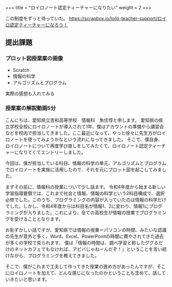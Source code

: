 +++
title = "ロイロノート認定ティーチャーになりたい"
weight = 2
+++

この制度をずっと待っていた。
https://scrapbox.io/loilo-teacher-support/ロイロ認定ティーチャーになろう！

## 提出課題
### プロット図授業案の画像
- Scratch
- 情報の科学
- アルゴリズムとプログラム

実際の感想も入れてみる



### 授業案の解説動画5分

こんにちは、愛知県立杏和高等学校　情報科　魚住惇と申します。
愛知県の県立学校全校にロイロノートが導入されて1年、僕はアカウントの準備やら講習会などを校内で担当してきました。ここ最近になって、やっと徐々に先生方がロイロノートを使ってみようかなという流れになってきました。
そこで、僕自身、ロイロノートについて再度学び直しをしてみたくて、ロイロノート認定ティーチャーになりてくてエントリーしました。

今回は、僕が担当している科目、情報の科学の単元、アルゴリズムとプログラムでロイロノートを実施に活用したので、それを元にプロット図を起こしてみました。

まずその前に、情報科の授業について少し話ます。
令和4年度から始まる新しい学習指導要領では、これまで社会と情報、情報の科学という2科目構成で、選択必修でした。このうち、プログラミングの内容が入っていたのは情報の科学だけでした。しかし、令和4年度からは科目名が情報1、2に変わり、情報1にプログラミングが入りました。これにより、全ての高校生が情報の授業でプログラミングを受けることとなります。

お恥ずかしい話ですが、愛知県では情報の授業＝パソコンの時間、みたいな認識の先生が意外と多く、Word、Excel、PowerPointの時間に費やされてきた過去が多くの学校で見られます。
僕は「情報の時間は、調べ学習と称したググるだけのネットカフェでもなければ、アビバじゃねーんだぞ！」ということを言い続けながら、プログラミングを教えてきました。

そこで、僕がこれまで工夫して作ってきた授業の進め方があったんですが、そこにロイロノートを加えて、どんな感じになったのかということも含めて、話していきたいと思います。

